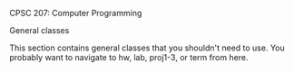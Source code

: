 CPSC 207: Computer Programming

General classes

This section contains general classes that you shouldn't need to use. You
probably want to navigate to hw, lab, proj1-3, or term from here.